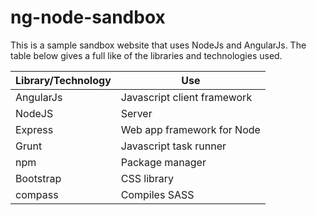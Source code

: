 ng-node-sandbox
===============

This is a sample sandbox website that uses NodeJs and AngularJs. The table below gives a full like of the libraries and technologies used.

| Library/Technology | Use |
|-|-|
| AngularJs | Javascript client framework |
| NodeJS | Server |
| Express | Web app framework for Node |
| Grunt | Javascript task runner |
| npm | Package manager |
| Bootstrap | CSS library |
| compass | Compiles SASS |

